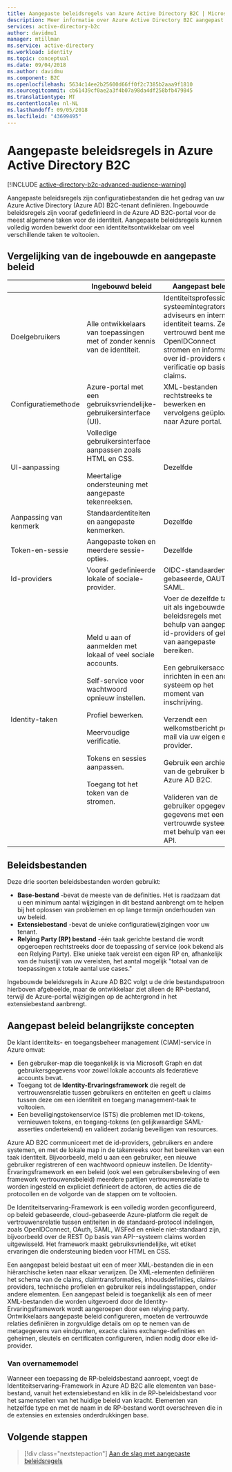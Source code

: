 ```yaml
---
title: Aangepaste beleidsregels van Azure Active Directory B2C | Microsoft Docs
description: Meer informatie over Azure Active Directory B2C aangepast beleid.
services: active-directory-b2c
author: davidmu1
manager: mtillman
ms.service: active-directory
ms.workload: identity
ms.topic: conceptual
ms.date: 09/04/2018
ms.author: davidmu
ms.component: B2C
ms.openlocfilehash: 5634c14ee2b25600d66ff0f2c7385b2aaa9f1810
ms.sourcegitcommit: cb61439cf0ae2a3f4b07a98da4df258bfb479845
ms.translationtype: MT
ms.contentlocale: nl-NL
ms.lasthandoff: 09/05/2018
ms.locfileid: "43699495"
---
```

# <a name="custom-policies-in-azure-active-directory-b2c"></a>Aangepaste beleidsregels in Azure Active Directory B2C

[!INCLUDE [active-directory-b2c-advanced-audience-warning](../../includes/active-directory-b2c-advanced-audience-warning.md)]

Aangepaste beleidsregels zijn configuratiebestanden die het gedrag van uw Azure Active Directory (Azure AD) B2C-tenant definiëren. Ingebouwde beleidsregels zijn vooraf gedefinieerd in de Azure AD B2C-portal voor de meest algemene taken voor de identiteit. Aangepaste beleidsregels kunnen volledig worden bewerkt door een identiteitsontwikkelaar om veel verschillende taken te voltooien.

## <a name="comparing-built-in-policies-and-custom-policies"></a>Vergelijking van de ingebouwde en aangepaste beleid

| | Ingebouwd beleid | Aangepast beleid |
|-|-------------------|-----------------|
| Doelgebruikers | Alle ontwikkelaars van toepassingen met of zonder kennis van de identiteit. | Identiteitsprofessionals, systeemintegrators, adviseurs en interne identiteit teams. Ze vertrouwd bent met OpenIDConnect stromen en informatie over id-providers en verificatie op basis van claims. |
| Configuratiemethode | Azure-portal met een gebruiksvriendelijke-gebruikersinterface (UI). | XML-bestanden rechtstreeks te bewerken en vervolgens geüpload naar Azure portal. |
| UI-aanpassing | Volledige gebruikersinterface aanpassen zoals HTML en CSS.<br><br>Meertalige ondersteuning met aangepaste tekenreeksen. | Dezelfde |
| Aanpassing van kenmerk | Standaardentiteiten en aangepaste kenmerken. | Dezelfde |
| Token-en-sessie | Aangepaste token en meerdere sessie-opties. | Dezelfde |
| Id-providers | Vooraf gedefinieerde lokale of sociale-provider. | OIDC-standaarden gebaseerde, OAUTH en SAML. |
| Identity-taken | Meld u aan of aanmelden met lokaal of veel sociale accounts.<br><br>Self-service voor wachtwoord opnieuw instellen.<br><br>Profiel bewerken.<br><br>Meervoudige verificatie.<br><br>Tokens en sessies aanpassen.<br><br>Toegang tot het token van de stromen. | Voer de dezelfde taken uit als ingebouwde beleidsregels met behulp van aangepaste id-providers of gebruik van aangepaste bereiken.<br><br>Een gebruikersaccount inrichten in een ander systeem op het moment van inschrijving.<br><br>Verzendt een welkomstbericht per e-mail via uw eigen e-provider.<br><br>Gebruik een archief van de gebruiker buiten Azure AD B2C.<br><br>Valideren van de gebruiker opgegeven gegevens met een vertrouwde systeem met behulp van een API. |

## <a name="policy-files"></a>Beleidsbestanden

Deze drie soorten beleidsbestanden worden gebruikt:

- **Base-bestand** -bevat de meeste van de definities. Het is raadzaam dat u een minimum aantal wijzigingen in dit bestand aanbrengt om te helpen bij het oplossen van problemen en op lange termijn onderhouden van uw beleid.
- **Extensiebestand** -bevat de unieke configuratiewijzigingen voor uw tenant.
- **Relying Party (RP) bestand** -één taak gerichte bestand die wordt opgeroepen rechtstreeks door de toepassing of service (ook bekend als een Relying Party). Elke unieke taak vereist een eigen RP en, afhankelijk van de huisstijl van uw vereisten, het aantal mogelijk "totaal van de toepassingen x totale aantal use cases."

Ingebouwde beleidsregels in Azure AD B2C volgt u de drie bestandspatroon hierboven afgebeelde, maar de ontwikkelaar ziet alleen de RP-bestand, terwijl de Azure-portal wijzigingen op de achtergrond in het extensiebestand aanbrengt.

## <a name="custom-policy-core-concepts"></a>Aangepast beleid belangrijkste concepten

De klant identiteits- en toegangsbeheer management (CIAM)-service in Azure omvat:

- Een gebruiker-map die toegankelijk is via Microsoft Graph en dat gebruikersgegevens voor zowel lokale accounts als federatieve accounts bevat.
- Toegang tot de **Identity-Ervaringsframework** die regelt de vertrouwensrelatie tussen gebruikers en entiteiten en geeft u claims tussen deze om een identiteit en toegang management-taak te voltooien. 
- Een beveiligingstokenservice (STS) die problemen met ID-tokens, vernieuwen tokens, en toegang-tokens (en gelijkwaardige SAML-asserties ondertekend) en valideert zodanig beveiligen van resources.

Azure AD B2C communiceert met de id-providers, gebruikers en andere systemen, en met de lokale map in de takenreeks voor het bereiken van een taak identiteit. Bijvoorbeeld, meld u aan een gebruiker, een nieuwe gebruiker registreren of een wachtwoord opnieuw instellen. De Identity-Ervaringsframework en een beleid (ook wel een gebruikersbeleving of een framework vertrouwensbeleid) meerdere partijen vertrouwensrelatie te worden ingesteld en expliciet definieert de actoren, de acties die de protocollen en de volgorde van de stappen om te voltooien.

De Identiteitservaring-Framework is een volledig worden geconfigureerd, op beleid gebaseerde, cloud-gebaseerde Azure-platform die regelt de vertrouwensrelatie tussen entiteiten in de standaard-protocol indelingen, zoals OpenIDConnect, OAuth, SAML, WSFed en enkele niet-standaard zijn, bijvoorbeeld over de REST Op basis van API--systeem claims worden uitgewisseld. Het framework maakt gebruiksvriendelijke, wit etiket ervaringen die ondersteuning bieden voor HTML en CSS.

Een aangepast beleid bestaat uit een of meer XML-bestanden die in een hiërarchische keten naar elkaar verwijzen. De XML-elementen definiëren het schema van de claims, claimtransformaties, inhoudsdefinities, claims-providers, technische profielen en gebruiker reis indelingsstappen, onder andere elementen. Een aangepast beleid is toegankelijk als een of meer XML-bestanden die worden uitgevoerd door de Identity-Ervaringsframework wordt aangeroepen door een relying party. Ontwikkelaars aangepaste beleid configureren, moeten de vertrouwde relaties definiëren in zorgvuldige details om op te nemen van de metagegevens van eindpunten, exacte claims exchange-definities en geheimen, sleutels en certificaten configureren, indien nodig door elke id-provider.

### <a name="inheritance-model"></a>Van overnamemodel

Wanneer een toepassing de RP-beleidsbestand aanroept, voegt de Identiteitservaring-Framework in Azure AD B2C alle elementen van base-bestand, vanuit het extensiebestand en klik in de RP-beleidsbestand voor het samenstellen van het huidige beleid van kracht.  Elementen van hetzelfde type en met de naam in de RP-bestand wordt overschreven die in de extensies en extensies onderdrukkingen base.

## <a name="next-steps"></a>Volgende stappen

> [!div class="nextstepaction"]
> [Aan de slag met aangepaste beleidsregels](active-directory-b2c-get-started-custom.md)
